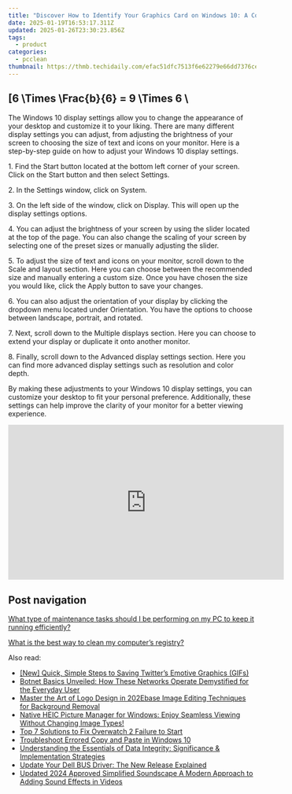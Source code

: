 ```yaml
---
title: "Discover How to Identify Your Graphics Card on Windows 10: A Comprehensive Guide by YL Computing"
date: 2025-01-19T16:53:17.311Z
updated: 2025-01-26T23:30:23.856Z
tags:
  - product
categories:
  - pcclean
thumbnail: https://thmb.techidaily.com/efac51dfc7513f6e62279e66dd7376ce64f0f15cd255e5dc5db28c7cff1f9e3c.jpg
---
```


## \[6 \Times \Frac{b}{6} = 9 \Times 6 \

The Windows 10 display settings allow you to change the appearance of your desktop and customize it to your liking. There are many different display settings you can adjust, from adjusting the brightness of your screen to choosing the size of text and icons on your monitor. Here is a step-by-step guide on how to adjust your Windows 10 display settings. 

1\. Find the Start button located at the bottom left corner of your screen. Click on the Start button and then select Settings.

2\. In the Settings window, click on System.

3\. On the left side of the window, click on Display. This will open up the display settings options. 

4\. You can adjust the brightness of your screen by using the slider located at the top of the page. You can also change the scaling of your screen by selecting one of the preset sizes or manually adjusting the slider.

5\. To adjust the size of text and icons on your monitor, scroll down to the Scale and layout section. Here you can choose between the recommended size and manually entering a custom size. Once you have chosen the size you would like, click the Apply button to save your changes.

6\. You can also adjust the orientation of your display by clicking the dropdown menu located under Orientation. You have the options to choose between landscape, portrait, and rotated.

7\. Next, scroll down to the Multiple displays section. Here you can choose to extend your display or duplicate it onto another monitor.

8\. Finally, scroll down to the Advanced display settings section. Here you can find more advanced display settings such as resolution and color depth. 

By making these adjustments to your Windows 10 display settings, you can customize your desktop to fit your personal preference. Additionally, these settings can help improve the clarity of your monitor for a better viewing experience.

<!-- affiliate ads begin -->
<iframe width="560" height="315" src="https://www.youtube.com/embed/NC0rdKEQ98o?si=HYgqC8CxF_WTO5if" title="YouTube video player" frameborder="0" allow="accelerometer; autoplay; clipboard-write; encrypted-media; gyroscope; picture-in-picture; web-share" referrerpolicy="strict-origin-when-cross-origin" allowfullscreen></iframe>
<!-- affiliate ads end -->

## Post navigation

[What type of maintenance tasks should I be performing on my PC to keep it running efficiently?](https://tools.techidaily.com/pcclean/products/)

[What is the best way to clean my computer’s registry?](https://tools.techidaily.com/pcclean/products/)

<ins class="adsbygoogle"
     style="display:block"
     data-ad-format="autorelaxed"
     data-ad-client="ca-pub-7571918770474297"
     data-ad-slot="1223367746"></ins>

<ins class="adsbygoogle"
     style="display:block"
     data-ad-client="ca-pub-7571918770474297"
     data-ad-slot="8358498916"
     data-ad-format="auto"
     data-full-width-responsive="true"></ins>

<span class="atpl-alsoreadstyle">Also read:</span>
<div><ul>
<li><a href="https://twitter-videos.techidaily.com/new-quick-simple-steps-to-saving-twitters-emotive-graphics-gifs/"><u>[New] Quick, Simple Steps to Saving Twitter’s Emotive Graphics (GIFs)</u></a></li>
<li><a href="https://win-cloud.techidaily.com/botnet-basics-unveiled-how-these-networks-operate-demystified-for-the-everyday-user/"><u>Botnet Basics Unveiled: How These Networks Operate Demystified for the Everyday User</u></a></li>
<li><a href="https://win-cloud.techidaily.com/master-the-art-of-logo-design-in-202ebase-image-editing-techniques-for-background-removal/"><u>Master the Art of Logo Design in 202Ebase Image Editing Techniques for Background Removal</u></a></li>
<li><a href="https://win-cloud.techidaily.com/native-heic-picture-manager-for-windows-enjoy-seamless-viewing-without-changing-image-types/"><u>Native HEIC Picture Manager for Windows: Enjoy Seamless Viewing Without Changing Image Types!</u></a></li>
<li><a href="https://win-answers.techidaily.com/top-7-solutions-to-fix-overwatch-2-failure-to-start/"><u>Top 7 Solutions to Fix Overwatch 2 Failure to Start</u></a></li>
<li><a href="https://win-howtos.techidaily.com/troubleshoot-errored-copy-and-paste-in-windows-10/"><u>Troubleshoot Errored Copy and Paste in Windows 10</u></a></li>
<li><a href="https://win-cloud.techidaily.com/understanding-the-essentials-of-data-integrity-significance-and-implementation-strategies/"><u>Understanding the Essentials of Data Integrity: Significance & Implementation Strategies</u></a></li>
<li><a href="https://driver-download.techidaily.com/update-your-dell-bus-driver-the-new-release-explained/"><u>Update Your Dell BUS Driver: The New Release Explained</u></a></li>
<li><a href="https://audio-shaping.techidaily.com/updated-2024-approved-simplified-soundscape-a-modern-approach-to-adding-sound-effects-in-videos/"><u>Updated 2024 Approved Simplified Soundscape A Modern Approach to Adding Sound Effects in Videos</u></a></li>
</ul></div>

